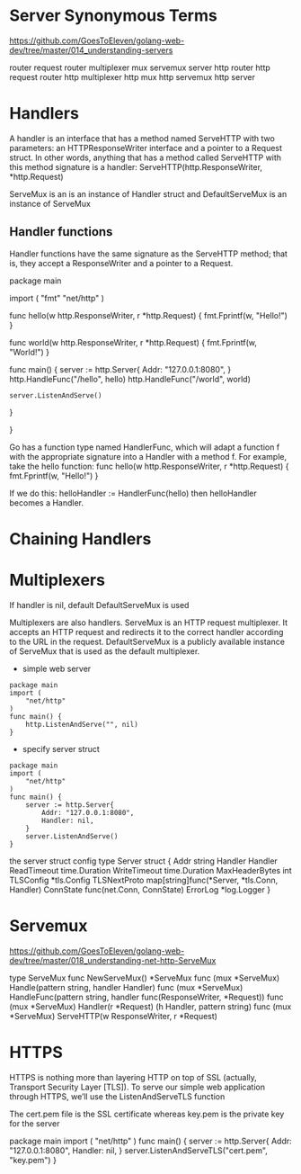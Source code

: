 # Server Synonymous Terms

https://github.com/GoesToEleven/golang-web-dev/tree/master/014_understanding-servers

router
request router
multiplexer
mux
servemux
server
http router
http request router
http multiplexer
http mux
http servemux
http server



# Handlers
A handler is an interface that has a method named ServeHTTP with two parameters: an HTTPResponseWriter interface and a pointer to a Request struct. In other words, anything that has a method called ServeHTTP with this method signature is a handler:
ServeHTTP(http.ResponseWriter, *http.Request)

ServeMux is an is an instance of Handler struct and DefaultServeMux is an instance of ServeMux


## Handler functions
Handler functions have the same signature as the
ServeHTTP method; that is, they accept a ResponseWriter and a pointer to a Request.

package main

import (
	"fmt"
	"net/http"
)

func hello(w http.ResponseWriter, r *http.Request) {
	fmt.Fprintf(w, "Hello!")
}

func world(w http.ResponseWriter, r *http.Request) {
	fmt.Fprintf(w, "World!")
}

func main() {
	server := http.Server{
		Addr: "127.0.0.1:8080",
	}
	http.HandleFunc("/hello", hello)
	http.HandleFunc("/world", world)

	server.ListenAndServe()
}

}


Go has a function type named HandlerFunc, which will adapt a function f with the appropriate signature into a Handler with a method f. For example, take the hello function:
func hello(w http.ResponseWriter, r *http.Request) {
	fmt.Fprintf(w, "Hello!")
}

If we do this:
helloHandler := HandlerFunc(hello)
then helloHandler becomes a Handler.


# Chaining Handlers


# Multiplexers
If handler is nil, default DefaultServeMux is used

Multiplexers are also handlers. ServeMux is an HTTP request multiplexer. It
accepts an HTTP request and redirects it to the correct handler according to
the URL in the request. DefaultServeMux is a publicly available instance of
ServeMux that is used as the default multiplexer.

- simple web server 

```
package main
import (
	"net/http"
)
func main() {
	http.ListenAndServe("", nil)
}
```

- specify server struct
```
package main
import (
	"net/http"
)
func main() {
	server := http.Server{
		Addr: "127.0.0.1:8080",
		Handler: nil,
	}
	server.ListenAndServe()
}
```

the server struct config
type Server struct {
	Addr string
	Handler Handler
	ReadTimeout time.Duration
	WriteTimeout time.Duration
	MaxHeaderBytes int
	TLSConfig *tls.Config
	TLSNextProto map[string]func(*Server, *tls.Conn, Handler)
	ConnState func(net.Conn, ConnState)
	ErrorLog *log.Logger
}



# Servemux
https://github.com/GoesToEleven/golang-web-dev/tree/master/018_understanding-net-http-ServeMux


type ServeMux
	func NewServeMux() *ServeMux
	func (mux *ServeMux) Handle(pattern string, handler Handler)
	func (mux *ServeMux) HandleFunc(pattern string, handler func(ResponseWriter, *Request))
	func (mux *ServeMux) Handler(r *Request) (h Handler, pattern string)
	func (mux *ServeMux) ServeHTTP(w ResponseWriter, r *Request)


# HTTPS
HTTPS is nothing more than layering HTTP on top of SSL (actually, Transport
Security Layer [TLS]). To serve our simple web application through HTTPS, we’ll use
the ListenAndServeTLS function

The cert.pem file is the SSL certificate whereas key.pem is the private key for the server

package main
import (
	"net/http"
)
func main() {
	server := http.Server{
		Addr: "127.0.0.1:8080",
		Handler: nil,
	}
	server.ListenAndServeTLS("cert.pem", "key.pem")
}





